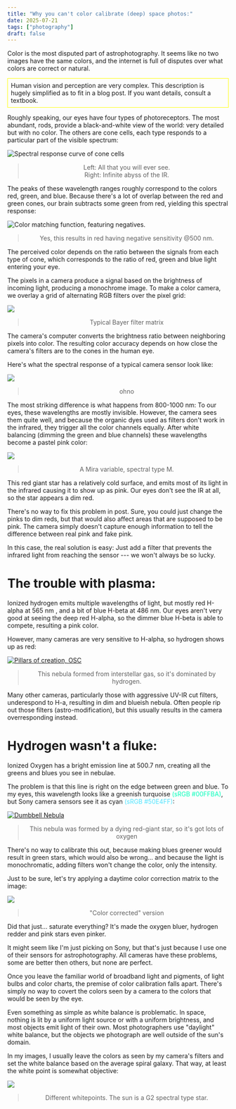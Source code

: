 ```yaml
---
title: "Why you can't color calibrate (deep) space photos:"
date: 2025-07-21
tags: ["photography"]
draft: false
---
```


Color is the most disputed part of astrophotography. 
It seems like no two images have the same colors, and the internet is full of disputes over what colors are correct or natural. 

<!-- Meat -->

<div style="border: 1px solid; border-color: yellow; padding: 0.5em;">
Human vision and perception are very complex.
This description is hugely simplified as to fit in a blog post.
If you want details, consult a textbook.
</div>

Roughly speaking, our eyes have four types of photoreceptors.
The most abundant, rods, provide a black-and-white view of the world: very detailed but with no color.
The others are cone cells, each type responds to a particular part of the visible spectrum:

![Spectral response curve of cone cells](cone.png)
> <center>Left: All that you will ever see.<br>Right: Infinite abyss of the IR.</center>

The peaks of these wavelength ranges roughly correspond to the colors red, green, and blue.
Because there's a lot of overlap between the red and green cones, our brain subtracts some green from red, yielding this spectral response:

![Color matching function, featuring negatives.](cmf.png)
> <center>Yes, this results in red having negative sensitivity @500 nm. </center>

The perceived color depends on the ratio between the signals from each type of cone, which corresponds to the ratio of red, green and blue light entering your eye.

<!-- Robots -->

The pixels in a camera produce a signal based on the brightness of incoming light, producing a monochrome image.
To make a color camera, we overlay a grid of alternating RGB filters over the pixel grid:

![](bayer.png)
> <center>Typical Bayer filter matrix</center>

The camera's computer converts the brightness ratio between neighboring pixels into color.
The resulting color accuracy depends on how close the camera's filters are to the cones in the human eye. 

Here's what the spectral response of a typical camera sensor look like:

![](imx533.png)
> <center> ohno </center>

<!-- IR -->

The most striking difference is what happens from 800-1000 nm:
To our eyes, these wavelengths are mostly invisible.
However, the camera sees them quite well, and because the organic dyes used as filters don't work in the infrared, they trigger all the color channels equally.
After white balancing (dimming the green and blue channels) these wavelengths become a pastel pink color:

![](purple_star.jpg)
> <center>A Mira variable, spectral type M.</center>

This red giant star has a relatively cold surface, and emits most of its light in the infrared causing it to show up as pink.
Our eyes don't see the IR at all, so the star appears a dim red.

There's no way to fix this problem in post. 
Sure, you could just change the pinks to dim reds, but that would also affect areas that are supposed to be pink.
The camera simply doesn't capture enough information to tell the difference between real pink and fake pink.

In this case, the real solution is easy: Just add a filter that prevents the infrared light from reaching the sensor
--- we won't always be so lucky.

# The trouble with plasma:

Ionized hydrogen emits multiple wavelengths of light, but mostly red H-alpha at 565 nm , and a bit of blue H-beta at 486 nm.
Our eyes aren't very good at seeing the deep red H-alpha, so the dimmer blue H-beta is able to compete, resulting a pink color. 

However, many cameras are very sensitive to H-alpha, so hydrogen shows up as red:

[![Pillars of creation, OSC](pillars.jpg)](/astro/m16/)
> <center>This nebula formed from interstellar gas, so it's dominated by hydrogen.</center>

Many other cameras, particularly those with aggressive UV-IR cut filters, underespond to H-a, resulting in dim and blueish nebula. 
Often people rip out those filters (astro-modification), but this usually results in the camera overresponding instead. 

# Hydrogen wasn't a fluke:

Ionized Oxygen has a bright emission line at 500.7 nm, creating all the greens and blues you see in nebulae. 

The problem is that this line is right on the edge between green and blue.
To my eyes, this wavelength looks like a greenish turquoise <span style="color: #00FFBA">(sRGB #00FFBA)</span>,
but Sony camera sensors see it as cyan <span style="color: #50E4FF">(sRGB #50E4FF)</span>:

[![Dumbbell Nebula](m27.jpg)](/astro/m27/)
> <center>This nebula was formed by a dying red-giant star, so it's got lots of oxygen</center>

There's no way to calibrate this out, because making blues greener would result in green stars, which would also be wrong...
and because the light is monochromatic, adding filters won't change the color, only the intensity.

Just to be sure, let's try applying a daytime color correction matrix to the image:

[![](m27_2.jpg)](/astro/m27/)
> <center>"Color corrected" version</center>

Did that just... saturate everything?
It's made the oxygen bluer, hydrogen redder and pink stars even pinker.

It might seem like I'm just picking on Sony, but that's just because I use one of their sensors for astrophotography. 
All cameras have these problems, some are better then others, but none are perfect.

Once you leave the familiar world of broadband light and pigments, of light bulbs and color charts, the premise of color calibration falls apart.
There's simply no way to covert the colors seen by a camera to the colors that would be seen by the eye.

Even something as simple as white balance is problematic.
In space, nothing is lit by a uniform light source or with a uniform brightness, and most objects emit light of their own. 
Most photographers use "daylight" white balance, but the objects we photograph are well outside of the sun's domain. 

In my images, I usually leave the colors as seen by my camera's filters and set the white balance based on the average spiral galaxy. 
That way, at least the white point is somewhat objective:

[![](balance.jpg)](/astro/m51/)
> <center>Different whitepoints. The sun is a G2 spectral type star.<center>
